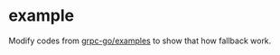 # example

Modify codes from [grpc-go/examples](https://github.com/grpc/grpc-go/tree/d7737376c30e219e2773ebb143c678bdd91810e4/examples) to show that how fallback work.